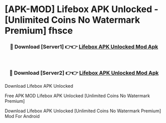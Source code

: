 # [APK-MOD] Lifebox APK Unlocked - [Unlimited Coins No Watermark Premium] fhsce



<div align="center">
<h3>🔴 Download [Server1] 👉👉 <a href="https://momento.my/?title=Lifebox_APK_Unlocked">Lifebox APK Unlocked Mod Apk</a></h3><br>

<h3>🔴 Download [Server2] 👉👉 <a href="https://momento.my/?title=Lifebox_APK_Unlocked">Lifebox APK Unlocked Mod Apk</a></h3>
</div>



Download Lifebox APK Unlocked 

Free APK MOD Lifebox APK Unlocked [Unlimited Coins No Watermark Premium]

Download Lifebox APK Unlocked [Unlimited Coins No Watermark Premium] Mod For Android

